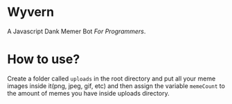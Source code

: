 # Wyvern
A Javascript Dank Memer Bot *For Programmers*.


# How to use?

Create a folder called `uploads` in the root directory and put all your meme images inside it(png, jpeg, gif, etc) and then assign the variable `memeCount` to the amount of memes you have inside uploads directory.
